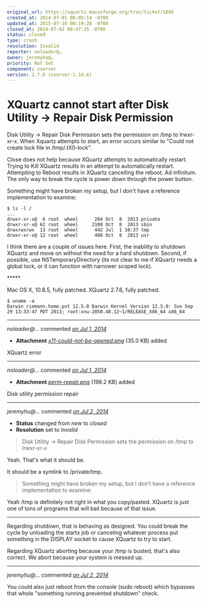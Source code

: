 ```yaml
---
original_url: https://xquartz.macosforge.org/trac/ticket/1605
created_at: 2014-07-01 08:05:14 -0700
updated_at: 2015-07-16 00:19:28 -0700
closed_at: 2014-07-02 00:47:25 -0700
status: closed
type: crash
resolution: Invalid
reporter: noloader@…
owner: jeremyhu@…
priority: Not Set
component: xserver
version: 2.7.6 (xserver-1.14.6)
---
```


XQuartz cannot start after Disk Utility -&gt; Repair Disk Permission
====================================================================


Disk Utility -&gt; Repair Disk Permission sets the permission on /tmp to lrwxr-xr-x. When Xquartz attempts to start, an error occurs similar to "Could not create lock file in /tmp/.tX0-lock".

Close does not help because XQuartz attempts to automatically restart. Trying to Kill XQuartz results in an attempt to automatically restart. Attempting to Reboot results in XQuartz cancelling the reboot. Ad infinitum. The only way to break the cycle is power down through the power button.

Something might have broken my setup, but I don't have a reference implementation to examine:

    $ ls -l /
    ...
    drwxr-xr-x@  6 root  wheel      204 Oct  8  2013 private
    drwxr-xr-x@ 62 root  wheel     2108 Oct  8  2013 sbin
    drwxrwxrwx  13 root  wheel      442 Jul  1 10:37 tmp
    drwxr-xr-x@ 12 root  wheel      408 Oct  8  2013 usr

I think there are a couple of issues here. First, the inability to shutdown XQuartz and move on without the need for a hard shutdown. Second, if possible, use NSTemporaryDirectory (its not clear to me if XQuartz needs a global lock, or it can function with narrower scoped lock).

****\*

Mac OS X, 10.8.5, fully patched. XQuartz 2.7.6, fully patched.

    $ uname -a
    Darwin riemann.home.pvt 12.5.0 Darwin Kernel Version 12.5.0: Sun Sep 29 13:33:47 PDT 2013; root:xnu-2050.48.12~1/RELEASE_X86_64 x86_64


---

*noloader@…* commented *[on Jul 1, 2014](https://xquartz.macosforge.org/trac/attachment/ticket/1605/x11-could-not-be-opened.png "July 1, 2014 at 8:05 AM PDT")*

-   **Attachment** *[x11-could-not-be-opened.png](../attachment/ticket/1605/x11-could-not-be-opened.png)* (35.0 KB) added

XQuartz error



---

*noloader@…* commented *[on Jul 1, 2014](https://xquartz.macosforge.org/trac/attachment/ticket/1605/perm-repair.png "July 1, 2014 at 8:05 AM PDT")*

-   **Attachment** *[perm-repair.png](../attachment/ticket/1605/perm-repair.png)* (198.2 KB) added

Disk utility permission repair



---

*jeremyhu@…* commented *[on Jul 2, 2014](https://xquartz.macosforge.org/trac/ticket/1605#comment:1 "July 2, 2014 at 12:47 AM PDT")*

-   **Status** changed from *new* to *closed*
-   **Resolution** set to *Invalid*

> Disk Utility -&gt; Repair Disk Permission sets the permission on /tmp to lrwxr-xr-x

Yeah. That's what it should be.

It should be a symlink to /private/tmp.

> Something might have broken my setup, but I don't have a reference implementation to examine:

Yeah /tmp is definitely not right in what you copy/pasted. XQuartz is just one of tons of programs that will bail because of that issue.

---

Regarding shutdown, that is behaving as designed. You could break the cycle by unloading the startx job or canceling whatever process put something in the DISPLAY socket to cause XQuartz to try to start.

Regarding XQuartz aborting because your /tmp is busted, that's also correct. We abort because your system is messed up.



---

*jeremyhu@…* commented *[on Jul 2, 2014](https://xquartz.macosforge.org/trac/ticket/1605#comment:2 "July 2, 2014 at 12:48 AM PDT")*

You could also just reboot from the console (sudo reboot) which bypasses that whole "something running prevented shutdown" check.



